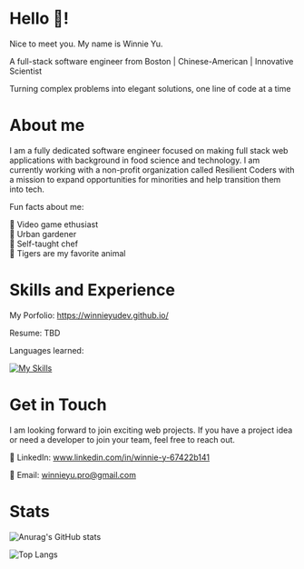# Hello 👋! 

Nice to meet you. My name is Winnie Yu. 

A full-stack software engineer from Boston | Chinese-American | Innovative Scientist 

Turning complex problems into elegant solutions, one line of code at a time

# About me

I am a fully dedicated software engineer focused on making full stack web applications with background in food science and technology. I am currently working with a non-profit organization called Resilient Coders with a mission to expand opportunities for minorities and help transition them into tech.

Fun facts about me:

👾 Video game ethusiast \
🌱 Urban gardener \
🍲 Self-taught chef \
🐯 Tigers are my favorite animal 

# Skills and Experience

My Porfolio: https://winnieyudev.github.io/

Resume: TBD

Languages learned: 

[![My Skills](https://skillicons.dev/icons?i=js,html,css,ruby,sass,bootstrap,rails,react,vite,nodejs,express,mongo,sqlite,postman,git,tailwind,vercel,stackoverflow,vscode,wordpress)](https://skillicons.dev)

# Get in Touch

I am looking forward to join exciting web projects. If you have a project idea or need a developer to join your team, feel free to reach out.

💼 LinkedIn: www.linkedin.com/in/winnie-y-67422b141

📧 Email: winnieyu.pro@gmail.com

# Stats

![Anurag's GitHub stats](https://github-readme-stats.vercel.app/api?username=WinnieYuDev&show_icons=true&theme=radical) 

![Top Langs](https://github-readme-stats.vercel.app/api/top-langs/?username=WinnieYuDev&layout=compact)
